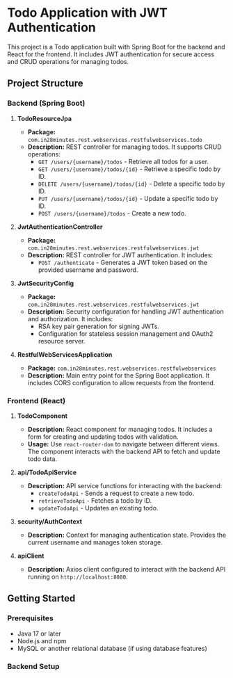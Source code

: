 # Todo Application with JWT Authentication

This project is a Todo application built with Spring Boot for the backend and React for the frontend. It includes JWT authentication for secure access and CRUD operations for managing todos.

## Project Structure

### Backend (Spring Boot)

1. **TodoResourceJpa**
   - **Package:** `com.in28minutes.rest.webservices.restfulwebservices.todo`
   - **Description:** REST controller for managing todos. It supports CRUD operations:
     - `GET /users/{username}/todos` - Retrieve all todos for a user.
     - `GET /users/{username}/todos/{id}` - Retrieve a specific todo by ID.
     - `DELETE /users/{username}/todos/{id}` - Delete a specific todo by ID.
     - `PUT /users/{username}/todos/{id}` - Update a specific todo by ID.
     - `POST /users/{username}/todos` - Create a new todo.

2. **JwtAuthenticationController**
   - **Package:** `com.in28minutes.rest.webservices.restfulwebservices.jwt`
   - **Description:** REST controller for JWT authentication. It includes:
     - `POST /authenticate` - Generates a JWT token based on the provided username and password.

3. **JwtSecurityConfig**
   - **Package:** `com.in28minutes.rest.webservices.restfulwebservices.jwt`
   - **Description:** Security configuration for handling JWT authentication and authorization. It includes:
     - RSA key pair generation for signing JWTs.
     - Configuration for stateless session management and OAuth2 resource server.

4. **RestfulWebServicesApplication**
   - **Package:** `com.in28minutes.rest.webservices.restfulwebservices`
   - **Description:** Main entry point for the Spring Boot application. It includes CORS configuration to allow requests from the frontend.

### Frontend (React)

1. **TodoComponent**
   - **Description:** React component for managing todos. It includes a form for creating and updating todos with validation.
   - **Usage:** Use `react-router-dom` to navigate between different views. The component interacts with the backend API to fetch and update todo data.

2. **api/TodoApiService**
   - **Description:** API service functions for interacting with the backend:
     - `createTodoApi` - Sends a request to create a new todo.
     - `retrieveTodoApi` - Fetches a todo by ID.
     - `updateTodoApi` - Updates an existing todo.

3. **security/AuthContext**
   - **Description:** Context for managing authentication state. Provides the current username and manages token storage.

4. **apiClient**
   - **Description:** Axios client configured to interact with the backend API running on `http://localhost:8080`.

## Getting Started

### Prerequisites

- Java 17 or later
- Node.js and npm
- MySQL or another relational database (if using database features)

### Backend Setup


